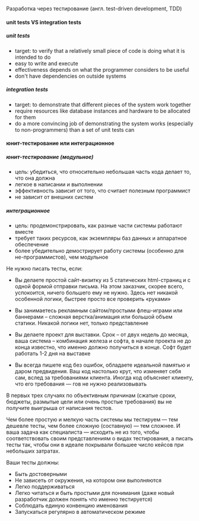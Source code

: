 
Разработка через тестирование (англ. test-driven development, TDD)

#### unit tests VS integration tests
##### unit tests
- target: to verify that a relatively small piece of code is doing what it is intended to do
- easy to write and execute
- effectiveness depends on what the programmer considers to be useful
- don't have dependencies on outside systems

##### integration tests
- target: to demonstrate that different pieces of the system work together
- require resources like database instances and hardware to be allocated for them
- do a more convincing job of demonstrating the system works (especially to non-programmers) than a set of unit tests can


#### юнит-тестирование или интеграционное
##### юнит-тестирование (модульное)
- цель: убедиться, что относительно небольшая часть кода делает то, что она должна
- легкое в написании и выполнении
- эффективность зависит от того, что считает полезным программист
- не зависит от внешних систем

##### интеграционное
- цель: продемонстрировать, как разные части системы работают вместе
- требует таких ресурсов, как экземпляры баз данных и аппаратное обеспечение 
- более убедительно демострирует работу системы (особенно для не-программистов), чем модульное


Не нужно писать тесты, если:

- Вы делаете простой сайт-визитку из 5 статических html-страниц и с одной формой отправки письма. На этом заказчик, скорее всего, успокоится, ничего большего ему не нужно. Здесь нет никакой особенной логики, быстрее просто все проверить «руками»

- Вы занимаетесь рекламным сайтом/простыми флеш-играми или баннерами – сложная верстка/анимация или большой объем статики. Никакой логики нет, только представление

- Вы делаете проект для выставки. Срок – от двух недель до месяца, ваша система – комбинация железа и софта, в начале проекта не до конца известно, что именно должно получиться в конце. Софт будет работать 1-2 дня на выставке

- Вы всегда пишете код без ошибок, обладаете идеальной памятью и даром предвидения. Ваш код настолько крут, что изменяет себя сам, вслед за требованиями клиента. Иногда код объясняет клиенту, что его требования — гов не нужно реализовывать

В первых трех случаях по объективным причинам (сжатые сроки, бюджеты, размытые цели или очень простые требования) вы не получите выигрыша от написания тестов.


Чем более простую и мелкую часть системы мы тестируем — тем дешевле тесты, чем более сложную (составную) — тем сложнее. И ваша задача как специалиста — исходить не из того, чтобы соответствовать своим представлениям о видах тестирования, а писать тесты так, чтобы они в идеале покрывали большее число кейсов при небольших затратах.

Ваши тесты должны:

- Быть достоверными
- Не зависеть от окружения, на котором они выполняются
- Легко поддерживаться
- Легко читаться и быть простыми для понимания (даже новый разработчик должен понять что именно тестируется)
- Соблюдать единую конвенцию именования
- Запускаться регулярно в автоматическом режиме
